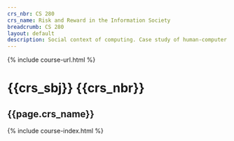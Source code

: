 ```yaml
---
crs_nbr: CS 280
crs_name: Risk and Reward in the Information Society
breadcrumb: CS 280
layout: default
description: Social context of computing. Case study of human-computer interfaces and their evaluation. Methods and tools of analysis. Professional and ethical responsibilities. Risks and liabilities of computer-based systems. Intellectual property, privacy and civil liberties. Professional communication. Sustainability. Cybercrime.
---
```

{% include course-url.html %}
# {{crs_sbj}} {{crs_nbr}}
## {{page.crs_name}}

{% include course-index.html %}
